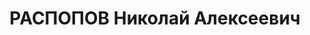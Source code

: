 ---
title: РАСПОПОВ Николай Алексеевич
description: '1891, Полтавська обл., м. Ромни, росіянин, освіта середня, прож.: м.
  Стаханов, головний механік тресту «Серговугілля»

  Військовою колегією Верховного суду СРСР 3 грудня 1937 р. засуджений до розстрілу.
  Страчений 3 грудня 1937 р.

  Реабілітований у 1959 р.'
---
